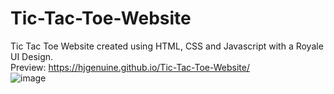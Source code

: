 # Tic-Tac-Toe-Website
Tic Tac Toe Website created using HTML, CSS and Javascript with a Royale UI Design.
<br />
Preview: https://hjgenuine.github.io/Tic-Tac-Toe-Website/
<br />
![image](https://user-images.githubusercontent.com/64316945/188265530-c49d953b-ef14-47f4-8ccb-d90fb5f209cf.png)
